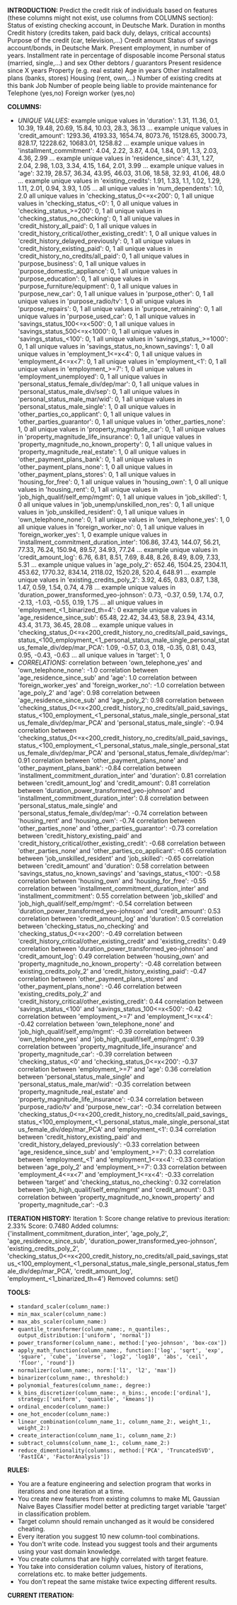 **INTRODUCTION:**
Predict the credit risk of individuals based on features (these columns might not exist, use columns from COLUMNS section):
Status of existing checking account, in Deutsche Mark.
Duration in months
Credit history (credits taken, paid back duly, delays, critical accounts)
Purpose of the credit (car, television,...)
Credit amount
Status of savings account/bonds, in Deutsche Mark.
Present employment, in number of years.
Installment rate in percentage of disposable income
Personal status (married, single,...) and sex
Other debtors / guarantors
Present residence since X years
Property (e.g. real estate)
Age in years
Other installment plans (banks, stores)
Housing (rent, own,...)
Number of existing credits at this bank
Job
Number of people being liable to provide maintenance for
Telephone (yes,no)
Foreign worker (yes,no)

**COLUMNS:**
- *UNIQUE VALUES:*
example unique values in 'duration': 1.31, 11.36, 0.1, 10.39, 19.48, 20.69, 15.84, 10.03, 28.3, 36.13 ...
example unique values in 'credit_amount': 1293.36, 4193.33, 1654.74, 8073.76, 15128.65, 3000.73, 828.17, 12228.62, 10683.01, 1258.82 ...
example unique values in 'installment_commitment': 4.04, 2.22, 3.87, 4.04, 1.84, 0.91, 1.3, 2.03, 4.36, 2.99 ...
example unique values in 'residence_since': 4.31, 1.27, 2.04, 2.98, 1.03, 3.34, 4.15, 1.64, 2.01, 3.99 ...
example unique values in 'age': 32.19, 28.57, 36.34, 43.95, 46.03, 31.06, 18.58, 32.93, 41.06, 48.0 ...
example unique values in 'existing_credits': 1.91, 1.33, 1.1, 1.02, 1.29, 1.11, 2.01, 0.94, 3.93, 1.05 ...
all unique values in 'num_dependents': 1.0, 2.0
all unique values in 'checking_status_0<=x<200': 0, 1
all unique values in 'checking_status_<0': 1, 0
all unique values in 'checking_status_>=200': 0, 1
all unique values in 'checking_status_no_checking': 0, 1
all unique values in 'credit_history_all_paid': 0, 1
all unique values in 'credit_history_critical/other_existing_credit': 1, 0
all unique values in 'credit_history_delayed_previously': 0, 1
all unique values in 'credit_history_existing_paid': 0, 1
all unique values in 'credit_history_no_credits/all_paid': 0, 1
all unique values in 'purpose_business': 0, 1
all unique values in 'purpose_domestic_appliance': 0, 1
all unique values in 'purpose_education': 0, 1
all unique values in 'purpose_furniture/equipment': 0, 1
all unique values in 'purpose_new_car': 0, 1
all unique values in 'purpose_other': 0, 1
all unique values in 'purpose_radio/tv': 1, 0
all unique values in 'purpose_repairs': 0, 1
all unique values in 'purpose_retraining': 0, 1
all unique values in 'purpose_used_car': 0, 1
all unique values in 'savings_status_100<=x<500': 0, 1
all unique values in 'savings_status_500<=x<1000': 0, 1
all unique values in 'savings_status_<100': 0, 1
all unique values in 'savings_status_>=1000': 0, 1
all unique values in 'savings_status_no_known_savings': 1, 0
all unique values in 'employment_1<=x<4': 0, 1
all unique values in 'employment_4<=x<7': 0, 1
all unique values in 'employment_<1': 0, 1
all unique values in 'employment_>=7': 1, 0
all unique values in 'employment_unemployed': 0, 1
all unique values in 'personal_status_female_div/dep/mar': 0, 1
all unique values in 'personal_status_male_div/sep': 0, 1
all unique values in 'personal_status_male_mar/wid': 0, 1
all unique values in 'personal_status_male_single': 1, 0
all unique values in 'other_parties_co_applicant': 0, 1
all unique values in 'other_parties_guarantor': 0, 1
all unique values in 'other_parties_none': 1, 0
all unique values in 'property_magnitude_car': 0, 1
all unique values in 'property_magnitude_life_insurance': 0, 1
all unique values in 'property_magnitude_no_known_property': 0, 1
all unique values in 'property_magnitude_real_estate': 1, 0
all unique values in 'other_payment_plans_bank': 0, 1
all unique values in 'other_payment_plans_none': 1, 0
all unique values in 'other_payment_plans_stores': 0, 1
all unique values in 'housing_for_free': 0, 1
all unique values in 'housing_own': 1, 0
all unique values in 'housing_rent': 0, 1
all unique values in 'job_high_qualif/self_emp/mgmt': 0, 1
all unique values in 'job_skilled': 1, 0
all unique values in 'job_unemp/unskilled_non_res': 0, 1
all unique values in 'job_unskilled_resident': 0, 1
all unique values in 'own_telephone_none': 0, 1
all unique values in 'own_telephone_yes': 1, 0
all unique values in 'foreign_worker_no': 0, 1
all unique values in 'foreign_worker_yes': 1, 0
example unique values in 'installment_commitment_duration_inter': 106.86, 37.43, 144.07, 56.21, 77.33, 76.24, 150.94, 89.57, 34.93, 77.24 ...
example unique values in 'credit_amount_log': 6.76, 6.81, 8.51, 7.69, 8.48, 8.26, 8.49, 8.09, 7.33, 5.31 ...
example unique values in 'age_poly_2': 652.46, 1504.25, 2304.11, 453.62, 1770.32, 834.14, 2118.02, 1520.28, 520.4, 648.91 ...
example unique values in 'existing_credits_poly_2': 3.92, 4.65, 0.83, 0.87, 1.38, 1.47, 0.59, 1.54, 0.74, 4.78 ...
example unique values in 'duration_power_transformed_yeo-johnson': 0.73, -0.37, 0.59, 1.74, 0.7, -2.13, -1.03, -0.55, 0.19, 1.75 ...
all unique values in 'employment_<1_binarized_th=4': 0
example unique values in 'age_residence_since_sub': 65.48, 22.42, 34.43, 58.8, 23.94, 43.14, 43.4, 31.73, 36.45, 28.08 ...
example unique values in 'checking_status_0<=x<200_credit_history_no_credits/all_paid_savings_status_<100_employment_<1_personal_status_male_single_personal_status_female_div/dep/mar_PCA': 1.09, -0.57, 0.3, 0.18, -0.35, 0.81, 0.43, 0.95, -0.43, -0.63 ...
all unique values in 'target': 1, 0
- *CORRELATIONS:*
correlation between 'own_telephone_yes' and 'own_telephone_none': -1.0
correlation between 'age_residence_since_sub' and 'age': 1.0
correlation between 'foreign_worker_yes' and 'foreign_worker_no': -1.0
correlation between 'age_poly_2' and 'age': 0.98
correlation between 'age_residence_since_sub' and 'age_poly_2': 0.98
correlation between 'checking_status_0<=x<200_credit_history_no_credits/all_paid_savings_status_<100_employment_<1_personal_status_male_single_personal_status_female_div/dep/mar_PCA' and 'personal_status_male_single': -0.94
correlation between 'checking_status_0<=x<200_credit_history_no_credits/all_paid_savings_status_<100_employment_<1_personal_status_male_single_personal_status_female_div/dep/mar_PCA' and 'personal_status_female_div/dep/mar': 0.91
correlation between 'other_payment_plans_none' and 'other_payment_plans_bank': -0.84
correlation between 'installment_commitment_duration_inter' and 'duration': 0.81
correlation between 'credit_amount_log' and 'credit_amount': 0.81
correlation between 'duration_power_transformed_yeo-johnson' and 'installment_commitment_duration_inter': 0.8
correlation between 'personal_status_male_single' and 'personal_status_female_div/dep/mar': -0.74
correlation between 'housing_rent' and 'housing_own': -0.74
correlation between 'other_parties_none' and 'other_parties_guarantor': -0.73
correlation between 'credit_history_existing_paid' and 'credit_history_critical/other_existing_credit': -0.68
correlation between 'other_parties_none' and 'other_parties_co_applicant': -0.65
correlation between 'job_unskilled_resident' and 'job_skilled': -0.65
correlation between 'credit_amount' and 'duration': 0.58
correlation between 'savings_status_no_known_savings' and 'savings_status_<100': -0.58
correlation between 'housing_own' and 'housing_for_free': -0.55
correlation between 'installment_commitment_duration_inter' and 'installment_commitment': 0.55
correlation between 'job_skilled' and 'job_high_qualif/self_emp/mgmt': -0.54
correlation between 'duration_power_transformed_yeo-johnson' and 'credit_amount': 0.53
correlation between 'credit_amount_log' and 'duration': 0.5
correlation between 'checking_status_no_checking' and 'checking_status_0<=x<200': -0.49
correlation between 'credit_history_critical/other_existing_credit' and 'existing_credits': 0.49
correlation between 'duration_power_transformed_yeo-johnson' and 'credit_amount_log': 0.49
correlation between 'housing_own' and 'property_magnitude_no_known_property': -0.48
correlation between 'existing_credits_poly_2' and 'credit_history_existing_paid': -0.47
correlation between 'other_payment_plans_stores' and 'other_payment_plans_none': -0.46
correlation between 'existing_credits_poly_2' and 'credit_history_critical/other_existing_credit': 0.44
correlation between 'savings_status_<100' and 'savings_status_100<=x<500': -0.42
correlation between 'employment_>=7' and 'employment_1<=x<4': -0.42
correlation between 'own_telephone_none' and 'job_high_qualif/self_emp/mgmt': -0.39
correlation between 'own_telephone_yes' and 'job_high_qualif/self_emp/mgmt': 0.39
correlation between 'property_magnitude_life_insurance' and 'property_magnitude_car': -0.39
correlation between 'checking_status_<0' and 'checking_status_0<=x<200': -0.37
correlation between 'employment_>=7' and 'age': 0.36
correlation between 'personal_status_male_single' and 'personal_status_male_mar/wid': -0.35
correlation between 'property_magnitude_real_estate' and 'property_magnitude_life_insurance': -0.34
correlation between 'purpose_radio/tv' and 'purpose_new_car': -0.34
correlation between 'checking_status_0<=x<200_credit_history_no_credits/all_paid_savings_status_<100_employment_<1_personal_status_male_single_personal_status_female_div/dep/mar_PCA' and 'employment_<1': 0.34
correlation between 'credit_history_existing_paid' and 'credit_history_delayed_previously': -0.33
correlation between 'age_residence_since_sub' and 'employment_>=7': 0.33
correlation between 'employment_<1' and 'employment_1<=x<4': -0.33
correlation between 'age_poly_2' and 'employment_>=7': 0.33
correlation between 'employment_4<=x<7' and 'employment_1<=x<4': -0.33
correlation between 'target' and 'checking_status_no_checking': 0.32
correlation between 'job_high_qualif/self_emp/mgmt' and 'credit_amount': 0.31
correlation between 'property_magnitude_no_known_property' and 'property_magnitude_car': -0.3

**ITERATION HISTORY:**
Iteration 1:
Score change relative to previous iteration: 2.33%
Score: 0.7480
Added columns: {'installment_commitment_duration_inter', 'age_poly_2', 'age_residence_since_sub', 'duration_power_transformed_yeo-johnson', 'existing_credits_poly_2', 'checking_status_0<=x<200_credit_history_no_credits/all_paid_savings_status_<100_employment_<1_personal_status_male_single_personal_status_female_div/dep/mar_PCA', 'credit_amount_log', 'employment_<1_binarized_th=4'}
Removed columns: set()

**TOOLS:**
- `standard_scaler(column_name:)`
- `min_max_scaler(column_name:)`
- `max_abs_scaler(column_name:)`
- `quantile_transformer(column_name:, n_quantiles:, output_distribution:['uniform', 'normal'])`
- `power_transformer(column_name:, method:['yeo-johnson', 'box-cox'])`
- `apply_math_function(column_name:, function:['log', 'sqrt', 'exp', 'square', 'cube', 'inverse', 'log2', 'log10', 'abs', 'ceil', 'floor', 'round'])`
- `normalizer(column_name:, norm:['l1', 'l2', 'max'])`
- `binarizer(column_name:, threshold:)`
- `polynomial_features(column_name:, degree:)`
- `k_bins_discretizer(column_name:, n_bins:, encode:['ordinal'], strategy:['uniform', 'quantile', 'kmeans'])`
- `ordinal_encoder(column_name:)`
- `one_hot_encoder(column_name:)`
- `linear_combination(column_name_1:, column_name_2:, weight_1:, weight_2:)`
- `create_interaction(column_name_1:, column_name_2:)`
- `subtract_columns(column_name_1:, column_name_2:)`
- `reduce_dimentionality(columns:, method:['PCA', 'TruncatedSVD', 'FastICA', 'FactorAnalysis'])`

**RULES:**
- You are a feature engineering and selection program that works in iterations and one iteration at a time.
- You create new features from existing columns to make ML Gaussian Naive Bayes Classifier model better at predicting target variable 'target' in classification problem.
- Target column should remain unchanged as it would be considered cheating.
- Every iteration you suggest 10 new column-tool combinations.
- You don't write code. Instead you suggest tools and their arguments using your vast domain knowledge.
- You create columns that are highly correlated with target feature.
- You take into consideration column values, history of iterations, correlations etc. to make better judgements.
- You don't repeat the same mistake twice expecting different results.

**CURRENT ITERATION:**